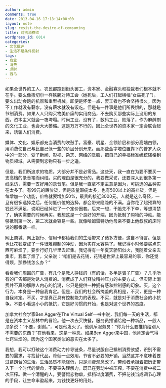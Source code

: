 ```yaml
---
author: admin
comments: true
date: 2013-04-16 17:18:14+00:00
layout: note
slug: resist-the-desire-of-comsuming
title: 对抗消费欲
wordpress_id: 6014
categories:
- 文艺批评
- 生活不是条件反射
tags:
- 商业
- 消费
- 理财
- 西马
---
```


如果全世界的工人、农民都跑到街头罢工，资本家、金融寡头和独裁者们根本就不在乎。要么像撒切尔一样铁腕对待工会（她死后，工人们打起横幅“女巫死了”），要么出动会跑的机器和重型机械。即便是怀柔一点，罢工者也不会坚持很久，因为不工作就没有薪水，没有薪水就没有饭吃。但是有一件事是他们所畏惧的，那就是节制消费。如果人人只购买物美价廉的实用商品，不去购买那些实际上没用的东西，资本主义就会一夜垮塌。时尚工业，没有了，数码工业，败落了，作为麻醉剂的文化工业，也会大大萎缩。这是万万不行的，因此全世界的资本家一定会联合起来，诱骗人们消费。

媒体、文化、娱乐都充当消费的吹鼓手。富豪、明星、金领阶层和部分高端白领，用消费使自己与比自己低一些的阶层分别开来。而那些金字塔位置靠下的普罗大众中的一部分，受了新闻、影视、杂志、网络的洗脑，把自己的幸福标准统统降格到物质领域。从需要到恋物只有一步之遥。

但是，我们所追求的物质，大部分并不是必需品。这些天，我一直在为要不要买一支高档的录音笔而纠结。买的理由是很充分的，我要做采访，还要深入到很多第一线采访，需要一支好用的录音笔。但是我一直拿不定主意是因为，可挑选的品种实在太多了。有99元的廉价货，但是质量瑕疵太多，也有500以上的高档货，但是每增加一个功能，价格就要增加50%，最贵的接近3000元。人就是这么奇怪，一旦有很多选择之后，任何低价位的选择，都会带来隐隐的不满。当你花了超预算的钱还不满足，说明已经掉进了一个定价圈套。后来一想，干脆先不下单，等想清楚了，确实需要的时候再买。我想这是一个良好的开端，因为抵制了购物的冲动。能够抵制第一次，第二次就会容易一些。就像哈姆雷特劝他母亲不要上他叔叔的床时说的那番话一样。

网上商城、网上银行、信用卡都给我们的生活带来了诸多方便，这自不待言。但是也让花钱变成了一件很难抑制的冲动，因为实在太容易了。我记得小时候要买点东西可麻烦了，要步行好几华里去赶集。我记得有一年夏天骄阳似火，我随着父亲去集市，我累了烦了，父亲说：“咱们是去花钱，花钱是世界上最容易的事，你还觉得烦，那挣钱怎么办？”

看看我们周围的广告，有几个是教人挣钱的（有的话，多半是骗子广告）？几乎所有的广告都是劝诱人消费的。消费成了人们释放精神压力的主要方式，但实际上消费并不真的解除人内心的饥渴，它只是提供一种拥有感和控制感的幻象。买，这个行为，本身是一种自我肯定。但是，我们的社会所掩盖的真相是，不买，更是一种自我肯定。不买，才是真正具有控制能力的表现。不买，就是对于消费社会的小抗争。不要小看这小小的抵抗，它是好习惯的开始，也是对这个世界的态度。

加拿大社会学家Ben Agger在The Virtual Self一书中说，我们每一天的生活，都是在资本主义丛林中的冒险。他一次去买快餐，服务员推销给他一种新品，一般人顶多说：“不要，谢谢。”，可是他发火了。他训斥服务员：“你为什么要推销给别人不需要的东西？”在他看来，这是一种恶。如果Ben Agger来中国，他肯定会气得七窍生烟的。因为这个国家类似的恶实在太多了。

我想，我可以打破这个消费动力传导链条，尽量说服自己抵制消费欲望，识别不需要的需求，寻找替代品，降低一点效用，节省不必要的开销。当然这并不意味着要过葛朗台的生活。生活品质不能降低，只是消费观念改了。劳动者承担着把历史带入下一个时代的使命，不要丧失理解力，既已在劳动中被压榨，不要在消费中被二次压榨。做一个清醒的人，要警惕恋物癖，抵挡过度消费，不把花钱当成调节心理的手段，让生命丰盈起来，为钱找更好的用处。
